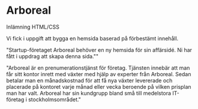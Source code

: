 # Arboreal
Inlämning HTML/CSS

Vi fick i uppgift att bygga en hemsida baserad på förbestämt innehåll.

"Startup-företaget Arboreal behöver en ny hemsida för sin affärsidé. Ni har fått i uppdrag att skapa denna sida.""

"Arboreal är en prenumerationstjänst för företag. Tjänsten innebär att man får sitt kontor inrett med växter med hjälp av experter från Arboreal. Sedan betalar man en månadskostnad för att få nya växter levererade och placerade på kontoret varje månad eller vecka beroende på vilken prisplan man har valt. Arboreal har sin kundgrupp bland små till medelstora IT-företag i stockholmsområdet."